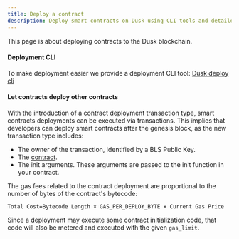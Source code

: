 ```yaml
---
title: Deploy a contract
description: Deploy smart contracts on Dusk using CLI tools and detailed walkthroughs.
---
```


This page is about deploying contracts to the Dusk blockchain.

#### Deployment CLI

To make deployment easier we provide a deployment CLI tool:
[Dusk deploy cli](https://github.com/dusk-network/dusk-deploy-cli/)

#### Let contracts deploy other contracts

With the introduction of a contract deployment transaction type, smart contracts deployments can be executed via transactions. This implies that developers can deploy smart contracts after the genesis block, as the new transaction type includes:

- The owner of the transaction, identified by a BLS Public Key.
- The <a href="https://github.com/dusk-network/rusk/wiki/Contract-File-Format" target="_blank">contract</a>.
- The init arguments. These arguments are passed to the init function in your contract.

The gas fees related to the contract deployment are proportional to the number of bytes of the contract's bytecode:

`Total Cost=Bytecode Length × GAS_PER_DEPLOY_BYTE × Current Gas Price`

Since a deployment may execute some contract initialization code, that code will also be metered and executed with the given `gas_limit`.


